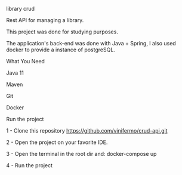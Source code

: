 library crud

Rest API for managing a library.

This project was done for studying purposes.

The application's back-end was done with Java + Spring, I also used docker to provide a instance of postgreSQL.


What You Need

Java 11

Maven

Git

Docker

Run the project

1 - Clone this repository https://github.com/vinifermo/crud-api.git

2 - Open the project on your favorite IDE.

3 - Open the terminal in the root dir and: docker-compose up

4 - Run the project
